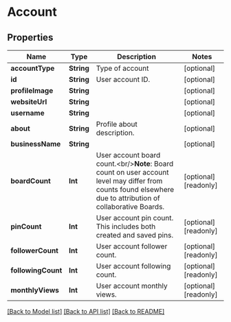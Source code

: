 # Account

## Properties
Name | Type | Description | Notes
------------ | ------------- | ------------- | -------------
**accountType** | **String** | Type of account | [optional] 
**id** | **String** | User account ID. | [optional] 
**profileImage** | **String** |  | [optional] 
**websiteUrl** | **String** |  | [optional] 
**username** | **String** |  | [optional] 
**about** | **String** | Profile about description. | [optional] 
**businessName** | **String** |  | [optional] 
**boardCount** | **Int** | User account board count.&lt;br/&gt;**Note**: Board count on user account level may differ from counts found elsewhere due to attribution of collaborative Boards. | [optional] [readonly] 
**pinCount** | **Int** | User account pin count. This includes both created and saved pins. | [optional] [readonly] 
**followerCount** | **Int** | User account follower count. | [optional] [readonly] 
**followingCount** | **Int** | User account following count. | [optional] [readonly] 
**monthlyViews** | **Int** | User account monthly views. | [optional] [readonly] 

[[Back to Model list]](../README.md#documentation-for-models) [[Back to API list]](../README.md#documentation-for-api-endpoints) [[Back to README]](../README.md)


